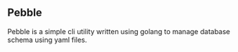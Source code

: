 ## Pebble

Pebble is a simple cli utility written using golang to manage database schema using yaml files.